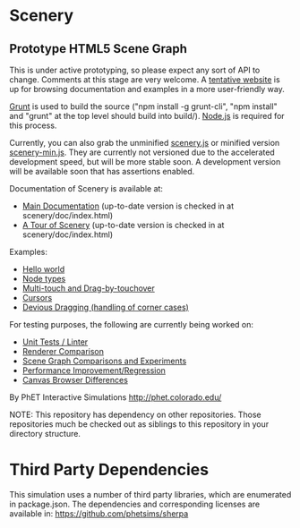
Scenery
=======

Prototype HTML5 Scene Graph
---------------------------

This is under active prototyping, so please expect any sort of API to change. Comments at this stage are very welcome.
A [tentative website](http://phetsims.github.io/scenery/) is up for browsing documentation and examples in a more user-friendly way.

[Grunt](http://gruntjs.com/) is used to build the source ("npm install -g grunt-cli", "npm install" and "grunt" at the top level
should build into build/). [Node.js](http://nodejs.org/) is required for this process.

Currently, you can also grab the unminified [scenery.js](http://phetsims.github.io/scenery/build/development/scenery.js) or
minified version [scenery-min.js](http://phetsims.github.io/scenery/build/standalone/scenery.min.js).
They are currently not versioned due to the accelerated development speed, but will be more stable soon. A development version
will be available soon that has assertions enabled.

Documentation of Scenery is available at:
* [Main Documentation](http://phetsims.github.io/scenery/doc/) (up-to-date version is checked in at scenery/doc/index.html)
* [A Tour of Scenery](http://phetsims.github.io/scenery/doc/a-tour-of-scenery.html) (up-to-date version is checked in at scenery/doc/index.html)

Examples:
* [Hello world](http://phetsims.github.io/scenery/examples/hello-world.html)
* [Node types](http://phetsims.github.io/scenery/examples/nodes.html)
* [Multi-touch and Drag-by-touchover](http://phetsims.github.io/scenery/examples/multi-touch.html)
* [Cursors](http://phetsims.github.io/scenery/examples/cursors.html)
* [Devious Dragging (handling of corner cases)](http://phetsims.github.io/scenery/examples/devious-drag.html)

For testing purposes, the following are currently being worked on:
* [Unit Tests / Linter](http://phetsims.github.io/scenery/tests/qunit/compiled-unit-tests.html)
* [Renderer Comparison](http://phetsims.github.io/scenery/tests/renderer-comparison.html)
* [Scene Graph Comparisons and Experiments](http://phetsims.github.io/scenery/tests/easel-performance/easel-tests.html)
* [Performance Improvement/Regression](http://phetsims.github.io/scenery/tests/benchmarks/performance-tests.html)
* [Canvas Browser Differences](http://jonathan-olson.com/canvas-diff/canvas-diff.html)

By PhET Interactive Simulations
http://phet.colorado.edu/

NOTE: This repository has dependency on other repositories. Those repositories
much be checked out as siblings to this repository in your directory structure.

Third Party Dependencies
=============

This simulation uses a number of third party libraries, which are enumerated in package.json.
The dependencies and corresponding licenses are available in: https://github.com/phetsims/sherpa